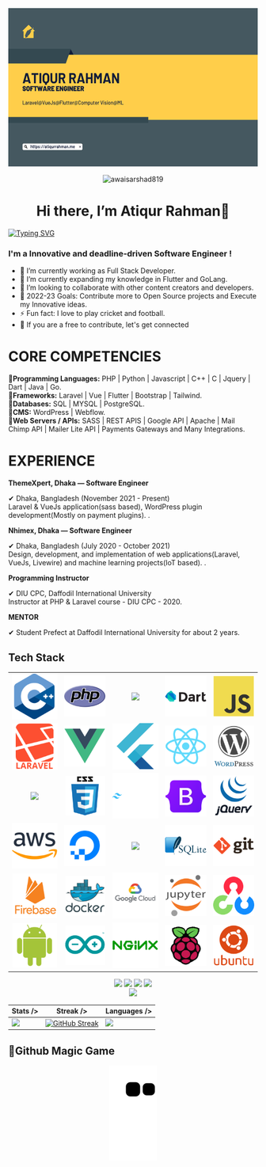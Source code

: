 <img style="height: 320px;width: 100%; text-align: center" src="https://github.com/atiq-ur/atiq-ur/blob/master/images/Atiqur-rahman.png" type="image">

<p align="center"> <img src="https://komarev.com/ghpvc/?username=awaisarshad819&label=Profile%20views&color=0e75b6&style=flat" alt="awaisarshad819" /> </p>

<div align="center">
    <h1> Hi there, I’m Atiqur Rahman👋<a href="#"></a></h1>
  </div>

[![Typing SVG](https://readme-typing-svg.herokuapp.com?font=Fira+Code&size=25&pause=1000&center=true&vCenter=true&width=435&lines=Laravel+Developer;VueJs+Developer+;Flutter+Developer;WordPress+Plugin+Developer;Python+Developer;Researcher)](https://git.io/typing-svg)

### I'm a Innovative and deadline-driven Software Engineer !

- 🔭 I’m currently working as Full Stack Developer.
- 🌱 I’m currently expanding my knowledge in Flutter and GoLang.
- 👯 I’m looking to collaborate with other content creators and developers.
- 🥅 2022-23 Goals: Contribute more to Open Source projects and Execute my Innovative ideas.
- ⚡ Fun fact: I love to play cricket and football.
- 💎 If you are a free to contribute, let's get connected

# CORE COMPETENCIES
<b>📌Programming Languages:</b> PHP | Python | Javascript | C++ | C | Jquery | Dart | Java | Go. <br>
<b>📌Frameworks:</b> Laravel | Vue | Flutter | Bootstrap | Tailwind. <br>
<b>📌Databases:</b> SQL | MYSQL | PostgreSQL.<br>
<b>📌CMS:</b> WordPress | Webflow.<br>
<b>📌Web Servers / APIs:</b> SASS | REST APIS | Google API | Apache | Mail Chimp API | Mailer Lite API | Payments Gateways and Many Integrations.<br>


# EXPERIENCE
<p><b>ThemeXpert, Dhaka — Software Engineer </b> </p> 
<p>✔ Dhaka, Bangladesh  (November 2021 - Present) <br>Laravel & VueJs application(sass based), WordPress plugin development(Mostly on payment plugins).
.</p>

<p><b>Nhimex, Dhaka — Software Engineer </b> </p> 
<p>✔ Dhaka, Bangladesh  (July 2020 - October 2021) <br>Design, development, and implementation of web applications(Laravel, VueJs, Livewire) and machine learning projects(IoT based).
.</p>

<p><b>Programming Instructor </b> </p> 
<p>✔ DIU CPC, Daffodil International University <br> Instructor at PHP & Laravel course - DIU CPC - 2020.
</p>

<p><b>MENTOR </b> </p> 
<p>✔ Student Prefect at Daffodil International  University for about 2 years.</p>

<h2>Tech Stack</h2>

<table width="80%">
<tr>
    <td align='center' width="150">
        <img src="https://github.com/devicons/devicon/blob/master/icons/cplusplus/cplusplus-original.svg" width="100">
    </td>
    <td align='center' width="150">
        <img src="https://github.com/devicons/devicon/blob/master/icons/php/php-original.svg" width="100">
    </td>
    <td align='center' width="150">
        <img src="https://www.jing.fm/clipimg/full/53-537670_python-png-file-python-logo-png.png"  width="100">
    </td>
    <td align='center' width="150">
        <img src="https://github.com/devicons/devicon/blob/master/icons/dart/dart-original-wordmark.svg" width="100">
    </td>
    <td align='center' width="150">
        <img src="https://github.com/devicons/devicon/blob/master/icons/javascript/javascript-original.svg"  width="100">
    </td>

</tr>

<tr>
    <td align='center' width="150">
        <img src="https://github.com/devicons/devicon/blob/master/icons/laravel/laravel-plain-wordmark.svg" width="100">
    </td>
    <td align='center' width="150">
        <img src="https://github.com/devicons/devicon/blob/master/icons/vuejs/vuejs-original.svg" width="100">
    </td>
    <td align='center' width="150">
        <img src="https://github.com/devicons/devicon/blob/master/icons/flutter/flutter-original.svg" width="100">
    </td>
    <td align='center' width="150">
        <img src="https://github.com/devicons/devicon/blob/master/icons/react/react-original.svg"  width="100">
    </td>

 <td align='center' width="150">
        <img src="https://github.com/devicons/devicon/blob/master/icons/wordpress/wordpress-original.svg" width="100">
    </td>

</tr>

<tr>
    <td align='center' width="200">
        <img src="https://upload.wikimedia.org/wikipedia/commons/thumb/3/38/HTML5_Badge.svg/600px-HTML5_Badge.svg.png"  width="70">
    </td>
    <td align='center' width="200">
        <img src="https://raw.githubusercontent.com/devicons/devicon/0d6c64dbbf311879f7d563bfc3ccf559f9ed111c/icons/css3/css3-original-wordmark.svg" width="80">
    </td>
 <td align='center' width="200">
        <img src="https://github.com/devicons/devicon/blob/master/icons/tailwindcss/tailwindcss-original-wordmark.svg" width="170">
    </td>
     <td align='center' width="200">
        <img src="https://github.com/devicons/devicon/blob/master/icons/bootstrap/bootstrap-original.svg" width="90">
    </td>
    <td align='center' width="200">
        <img src="https://github.com/devicons/devicon/blob/master/icons/jquery/jquery-original-wordmark.svg">
    </td>
</tr>

<tr>
    <td align='center' width="200">
        <img src="https://github.com/devicons/devicon/blob/master/icons/amazonwebservices/amazonwebservices-original-wordmark.svg">
    </td>
    <td align='center' width="200">
        <img src="https://github.com/devicons/devicon/blob/master/icons/digitalocean/digitalocean-original.svg" width="100">
    </td>
    <td align='center' width="200">
        <img src="https://download.logo.wine/logo/MySQL/MySQL-Logo.wine.png" >
    </td>
    <td align='center' width="200">
        <img src="https://github.com/devicons/devicon/blob/master/icons/sqlite/sqlite-original-wordmark.svg" width="100">
    </td>
    <td align='center' width="200">
        <img src="https://github.com/devicons/devicon/blob/master/icons/git/git-original-wordmark.svg" width="100">
    </td>
</tr>

<tr>
    <td align='center' width="200">
        <img src="https://github.com/devicons/devicon/blob/master/icons/firebase/firebase-plain-wordmark.svg"  width="90">
    </td>
    <td align='center' width="200">
        <img src="https://github.com/devicons/devicon/blob/master/icons/docker/docker-original-wordmark.svg" width="80">
    </td>
 <td align='center' width="200">
        <img src="https://github.com/devicons/devicon/blob/master/icons/googlecloud/googlecloud-original-wordmark.svg" width="150">
    </td>
     <td align='center' width="200">
        <img src="https://github.com/devicons/devicon/blob/master/icons/jupyter/jupyter-original-wordmark.svg" width="90">
    </td>
    <td align='center' width="200">
        <img src="https://github.com/devicons/devicon/blob/master/icons/opencv/opencv-original.svg" width="90">
    </td>
</tr>

<tr>
    <td align='center' width="200">
        <img src="https://github.com/devicons/devicon/blob/master/icons/android/android-original.svg"  width="90">
    </td>
    <td align='center' width="200">
        <img src="https://github.com/devicons/devicon/blob/master/icons/arduino/arduino-original.svg" width="80">
    </td>
 <td align='center' width="200">
        <img src="https://github.com/devicons/devicon/blob/master/icons/nginx/nginx-original.svg" width="150">
    </td>
     <td align='center' width="200">
        <img src="https://github.com/devicons/devicon/blob/master/icons/raspberrypi/raspberrypi-original.svg" width="90">
    </td>
    <td align='center' width="200">
        <img src="https://github.com/devicons/devicon/blob/master/icons/ubuntu/ubuntu-plain-wordmark.svg" width="90">
    </td>
</tr>
</table>

<p align="center">
<a href="https://www.linkedin.com/in/atiq-ur/"><img src="https://img.shields.io/badge/-Atiqur%20Rahman-0077B5?style=flat&logo=Linkedin&logoColor=white"/></a>
<a href="mailto:atiq.misterrahman@gmail.com"><img src="https://img.shields.io/badge/-atiq.misterrahman@gmail.com-D14836?style=flat&logo=Gmail&logoColor=white"/></a>
<a href="https://www.instagram.com/oii_babu/"><img src="https://img.shields.io/badge/-@atiq-E4405F?style=flat&logo=Instagram&logoColor=white"/></a>
<a href="https://atiqurrahman.me/"><img src="https://img.shields.io/badge/-Portfolio-blueviolet?style=blueviolet&logo=appveyor&logoColor=white"/></a>
<br>
<a href="https://leetcode.com/atiq-ur/"><img src="https://img.shields.io/badge/dynamic/json?style=for-the-badge&labelColor=black&color=%23ffa116&label=atiq-ur&query=solvedOverTotal&url=https%3A%2F%2Fleetcode-badge.vercel.app%2Fapi%2Fusers%2Fatiq-ur&logo=leetcode&logoColor=yellow"/></a>
 </p>

| Stats />                                                                                            | Streak />                                                                                                                                                                               | Languages />                                                                                                     
|-----------------------------------------------------------------------------------------------------|-----------------------------------------------------------------------------------------------------------------------------------------------------------------------------------------|------------------------------------------------------------------------------------------------------------------|
| ![](https://github-profile-summary-cards.vercel.app/api/cards/stats?username=atiq-ur&theme=gruvbox) | [![GitHub Streak](https://streak-stats.demolab.com/?user=atiq-ur&theme=gruvbox&hide_border=true&border_radius=32&date_format=j%20M%5B%20Y%5D&ring=888888)](https://git.io/streak-stats) | ![](https://github-profile-summary-cards.vercel.app/api/cards/repos-per-language?username=atiq-ur&theme=gruvbox) |

## 🐛Github Magic Game

<p align="center">
  <img src="https://github.com/atiq-ur/atiq-ur/blob/output/github-contribution-grid-snake.svg" alt="snake"></center>
</p>
<br>
